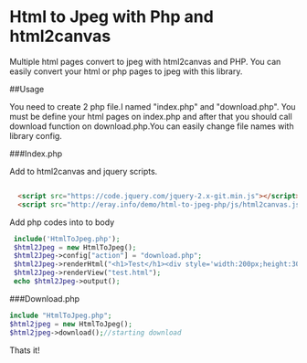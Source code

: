 # Html to Jpeg with Php and html2canvas
Multiple html pages convert to jpeg with html2canvas and PHP. 
You can easily convert your html or php pages to jpeg with this library.

##Usage

You need to create 2 php file.I named "index.php" and "download.php". You must be define your html pages on index.php and after that you should call download function on download.php.You can easily change file names with library config.

###Index.php

Add to html2canvas and jquery scripts.
```html

  <script src="https://code.jquery.com/jquery-2.x-git.min.js"></script>
  <script src="http://eray.info/demo/html-to-jpeg-php/js/html2canvas.js"></script>

```

Add php codes into to body
```php
 include('HtmlToJpeg.php');
 $html2Jpeg = new HtmlToJpeg();
 $html2Jpeg->config["action"] = "download.php";
 $html2Jpeg->renderHtml("<h1>Test</h1><div style='width:200px;height:300px;background:blue'></div>");
 $html2Jpeg->renderView("test.html");
 echo $html2Jpeg->output();
```

###Download.php

```php
include "HtmlToJpeg.php";
$html2jpeg = new HtmlToJpeg();
$html2jpeg->download();//starting download
```

Thats it!






